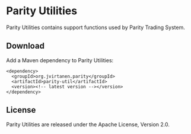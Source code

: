 Parity Utilities
================

Parity Utilities contains support functions used by Parity Trading System.


Download
--------

Add a Maven dependency to Parity Utilities:

    <dependency>
      <groupId>org.jvirtanen.parity</groupId>
      <artifactId>parity-util</artifactId>
      <version><!-- latest version --></version>
    </dependency>


License
-------

Parity Utilities are released under the Apache License, Version 2.0.
